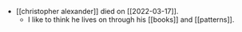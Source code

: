 - [[christopher alexander]] died on [[2022-03-17]].
	- I like to think he lives on through his [[books]] and [[patterns]].